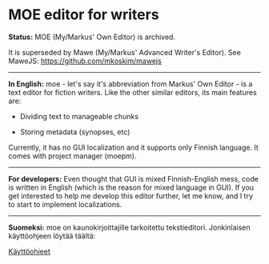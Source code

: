 

MOE editor for writers
======================

**Status:** MOE (My/Markus' Own Editor) is archived.

It is superseded by Mawe (My/Markus' Advanced Writer's Editor). See MaweJS: https://github.com/mkoskim/mawejs

---

**In English:** moe - let's say it's abbreviation from Markus' Own Editor - is a
text editor for fiction writers. Like the other similar editors, its main
features are:

* Dividing text to manageable chunks

* Storing metadata (synopses, etc)

Currently, it has no GUI localization and it supports only Finnish language.
It comes with project manager (moepm).

---

**For developers:** Even thought that GUI is mixed Finnish-English mess, code
is written in English (which is the reason for mixed language in GUI). If
you get interested to help me develop this editor further, let me know, and
I try to start to implement localizations.

---

**Suomeksi:** moe on kaunokirjoittajille tarkoitettu tekstieditori. Jonkinlaisen
käyttöohjeen löytää täältä:

[Käyttöohjeet](https://github.com/mkoskim/moe/blob/master/docs/pymoe/moe.pdf)


